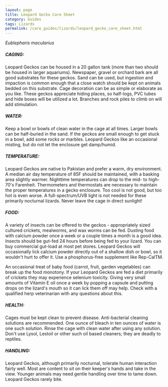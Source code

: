 ```yaml
---
layout: page
title: Leopard Gecko Care Sheet
category: Guides
tags: Lizards
permalink: /care_guides/lizards/leopard_gecko_care_sheet.html
---
```


*Eublepharis macularius*

##### CAGING: 

Leopard Geckos can be housed in a 20 gallon tank (more than two should be housed in larger aquariums). Newspaper, gravel or orchard bark are all good substrates for these geckos. Sand can be used, but ingestion and impaction is common enough that a close watch should be kept on animals bedded on this substrate. Cage decoration can be as simple or elaborate as you like. These geckos appreciate hiding places, so half-logs, PVC tubes and hide boxes will be utilized a lot. Branches and rock piles to climb on will add stimulation.

##### WATER: 

Keep a bowl or bowls of clean water in the cage at all times. Larger bowls can be half-buried in the sand. If the geckos are small enough to get stuck in a bowl, add some rocks or marbles. Leopard Geckos like an occasional misting, but do not let the enclosure get damp/humid.

##### TEMPERATURE: 

Leopard Geckos are native to Pakistan and prefer a warm, dry environment. A median air day temperature of 85F should be maintained, with a basking area slightly warmer. Nighttime temperatures can drop to the mid- to high-70's Farenheit. Thermometers and thermostats are necessary to maintain the proper temperatures in a gecko enclosure. Too cool is not good, but too hot is even worse. A full-spectrum/UVB light is not needed for these primarily nocturnal lizards. Never leave the cage in direct sunlight!

##### FOOD: 

A variety of insects can be offered to the geckos - appropriately sized cultured crickets, mealworms, and wax worms can be fed. Dusting food with calcium powder once a week or a couple times a month is a good idea.  Insects should be gut-fed 24 hours before being fed to your lizard. You can buy commercial gut-load at most pet stores. Leopard Geckos will occasionally lick calcium powder directly out of a shallow dish or bowl, so it wouldn't hurt to offer it. Use a phosphorus-free supplement like Rep-CalTM.

An occasional treat of baby food (carrot, fruit, garden vegetables) can break up the food monotony.  If your Leopard Geckos are fed a diet primarily of crickets they may experience selenium toxicity. Giving very small amounts of Vitamin E oil once a week by popping a capsule and putting drops on the lizard's mouth so it can lick them off may help. Check with a qualified herp veterinarian with any questions about this.

##### HEALTH: 

Cages must be kept clean to prevent disease. Anti-bacterial cleaning solutions are recommended.  One ounce of bleach in ten ounces of water is one such solution. Rinse the cage with clean water after using any solution. Don't use Lysol, Lestoil or other such oil based cleaners; they are deadly to reptiles.

##### HANDLING: 

Leopard Geckos, although primarily nocturnal, tolerate human interaction fairly well. Most are content to sit on their keeper's hands and take in the view. Younger animals may need gentle handling over time to tame down. Leopard Geckos rarely bite.